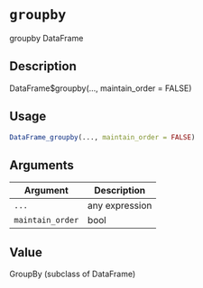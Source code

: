 # `groupby`

groupby DataFrame

## Description

DataFrame$groupby(..., maintain\_order = FALSE)

## Usage

```r
DataFrame_groupby(..., maintain_order = FALSE)
```

## Arguments

| Argument | Description    | 
| -------- | -------------- |
| `...`         | any expression | 
| `maintain_order`         | bool           | 

## Value

GroupBy (subclass of DataFrame)


